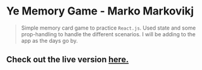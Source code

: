 # Ye Memory Game - Marko Markovikj

> Simple memory card game to practice `React.js`. Used state and some prop-handling to handle the different scenarios. I will be adding to the app as the days go by.

## Check out the live version [here.](https://kralmarko123.github.io/ye-memory-game/)
